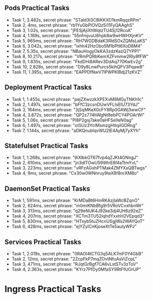 ## Pods Practical Tasks
-  Task 1, 3.482s, secret phrase: "STald3I3CBiKKXO1kmRqqzRPm"
-  Task 2, 4ms, secret phrase: "rb1YuGbPlOVQz5i11FyQAAghS"
-  Task 3, 1.02s, secret phrase: "jPESjAjiXhWqtzTU4Sj12RcoA"
-  Task 4, 1.169s, secret phrase: "55nfmjvuU6hpk8w9wHWHXjnKV"
-  Task 5, 965ms, secret phrase: "RH7WGDBdaK3lRdSOxZQMsLaKS"
-  Task 6, 3.042s, secret phrase: "ixhh42HzObo5M1bPtI6XoD8M4"
-  Task 7, 5.35s, secret phrase: "NBauHogyOkKA3zdzKezQ7YPP1"
-  Task 8, 10.217s, secret phrase: "VRmPQRbKemXZFvnmw2RIy8fFW"
-  Task 9, 1.835s, secret phrase: "FkdDHi8ARev3DdAq770KwEv2g"
-  Task 10, 2.828s, secret phrase: "D9y8LnwPurcs5kihQFV3Pqaw8"
-  Task 11, 1.395s, secret phrase: "EAPPDfNwV7lPWPKlBdj21zKVZ"

## Deployment Practical Tasks

-  Task 1, 1.455s, secret phrase: "pejZXwzzkXPEXvM8MGyTNKh1c"
-  Task 2, 1.497s, secret phrase: "bFfC3zcsnDUwVFLIsElU73YdJ"
-  Task 3, 164ms, secret phrase: "3jSqMKeX0cFY8Rp0GAWj3wwCF"
-  Task 4, 3.872s, secret phrase: "QP2z774hWgNt8ebPCY4POArWl"
-  Task 5, 1.06s, secret phrase: "Pl8P2gsj7ake0aHFSeIIeN0ag"
-  Task 6, 1.497s, secret phrase: "oISUz3YcIMsmzgHtIqiIGDRng"
-  Task 7, 1.144s, secret phrase: "aDKQnublqvWU2lE4AyMj7yXYh"

## Statefulset Practical Tasks

-  Task 1, 1.268s, secret phrase: "9iXlbkOT67fvp4qZJKt4GNngJ"
-  Task 2, 610ms, secret phrase: "jn3dlTOwU59WtrE8f4aTtmYvL"
-  Task 3, 223ms, secret phrase: "vRFzAGxhPTMak4ZMYXxQBTwgs"
-  Task 4, 9ms, secret phrase: "Cx30w0WNnruy9teX8f8nrXM8o"

## DaemonSet Practical Tasks
-  Task 1, 591ms, secret phrase: "KrMDaBt6HinRKAzjIaWcBZqnO"
-  Task 2, 624ms, secret phrase: "m0miKNbBfg9r5VRoVCvxhbnWr"
-  Task 3, 313ms, secret phrase: "q29eNUK4J92ke3dj4UH6z92eZ"
-  Task 4, 207ms, secret phrase: "XCTm3TU52iqhdYxxhH2VEpqd3"
-  Task 5, 830ms, secret phrase: "HTxyb5tuZHcnUSgjWs2WAYQoT"
-  Task 6, 428ms, secret phrase: "ejYZylCnKjoseXtTe5auIyWPJ"


## Services Practical Tasks
-  Task 1, 2.019s, secret phrase: "0RAOI4tCTG3q5ALK7mF0Y4GbB"
-  Task 2, 12ms, secret phrase: "2ZcpFkP7mqZOvtNfuAsViZcpL"
-  Task 3, 471ms, secret phrase: "RJqtGrBgf7CA6vLstSTv3zToV"
-  Task 4, 2.363s, secret phrase: "KYrz7PfDy0MfaSY9RtFfUOrUP"

# Ingress Practical Tasks

